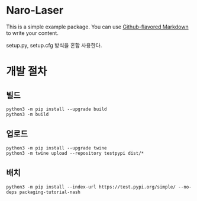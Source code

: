 # Naro-Laser

This is a simple example package. You can use
[Github-flavored Markdown](https://guides.github.com/features/mastering-markdown/)
to write your content.

setup.py, setup.cfg 방식을 혼합 사용한다.

# 개발 절차

## 빌드

```
python3 -m pip install --upgrade build
python3 -m build
```

## 업로드

```
python3 -m pip install --upgrade twine
python3 -m twine upload --repository testpypi dist/*
```

## 배치

```
python3 -m pip install --index-url https://test.pypi.org/simple/ --no-deps packaging-tutorial-nash
```

